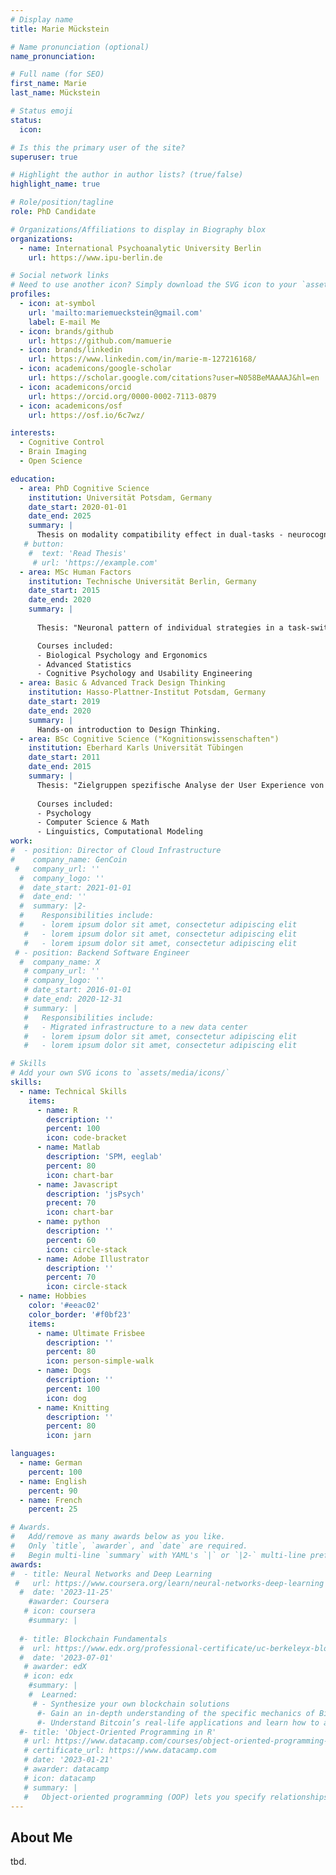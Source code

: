 ```yaml
---
# Display name
title: Marie Mückstein

# Name pronunciation (optional)
name_pronunciation: 

# Full name (for SEO)
first_name: Marie
last_name: Mückstein

# Status emoji
status:
  icon: 

# Is this the primary user of the site?
superuser: true

# Highlight the author in author lists? (true/false)
highlight_name: true

# Role/position/tagline
role: PhD Candidate

# Organizations/Affiliations to display in Biography blox
organizations:
  - name: International Psychoanalytic University Berlin
    url: https://www.ipu-berlin.de

# Social network links
# Need to use another icon? Simply download the SVG icon to your `assets/media/icons/` folder.
profiles:
  - icon: at-symbol
    url: 'mailto:mariemueckstein@gmail.com'
    label: E-mail Me
  - icon: brands/github
    url: https://github.com/mamuerie
  - icon: brands/linkedin
    url: https://www.linkedin.com/in/marie-m-127216168/
  - icon: academicons/google-scholar
    url: https://scholar.google.com/citations?user=N058BeMAAAAJ&hl=en
  - icon: academicons/orcid
    url: https://orcid.org/0000-0002-7113-0879
  - icon: academicons/osf
    url: https://osf.io/6c7wz/

interests:
  - Cognitive Control
  - Brain Imaging
  - Open Science

education:
  - area: PhD Cognitive Science
    institution: Universität Potsdam, Germany
    date_start: 2020-01-01
    date_end: 2025
    summary: |
      Thesis on modality compatibility effect in dual-tasks - neurocognitive mechanisms in the human brain. Supervised by [Prof Christine Stelzel](https://www.ipu-berlin.de/professoren/stelzel-christine/) and [Prof Michael A. Rapp](https://www.uni-potsdam.de/de/soz-praev-med/mitarbeiter/michael-rapp).
   # button:
    #  text: 'Read Thesis'
     # url: 'https://example.com'
  - area: MSc Human Factors
    institution: Technische Universität Berlin, Germany
    date_start: 2015
    date_end: 2020
    summary: |
      
      Thesis: "Neuronal pattern of individual strategies in a task-switching paradigm" (1.3), supervised by Prof. Dietrich Manzey

      Courses included:
      - Biological Psychology and Ergonomics
      - Advanced Statistics
      - Cognitive Psychology and Usability Engineering
  - area: Basic & Advanced Track Design Thinking
    institution: Hasso-Plattner-Institut Potsdam, Germany
    date_start: 2019
    date_end: 2020
    summary: |
      Hands-on introduction to Design Thinking.
  - area: BSc Cognitive Science ("Kognitionswissenschaften")
    institution: Eberhard Karls Universität Tübingen
    date_start: 2011
    date_end: 2015
    summary: |
      Thesis: "Zielgruppen spezifische Analyse der User Experience von einem innovativen Fahrzeugdisplay (Prototyp)" (1.7), supervised by Prof. Arnd Engeln, Prof. Bettina Rolke
      
      Courses included:
      - Psychology
      - Computer Science & Math
      - Linguistics, Computational Modeling
work:
#  - position: Director of Cloud Infrastructure
#    company_name: GenCoin
 #   company_url: ''
  #  company_logo: ''
  #  date_start: 2021-01-01
  #  date_end: ''
  #  summary: |2-
  #    Responsibilities include:
  #    - lorem ipsum dolor sit amet, consectetur adipiscing elit
   #   - lorem ipsum dolor sit amet, consectetur adipiscing elit
   #   - lorem ipsum dolor sit amet, consectetur adipiscing elit
 # - position: Backend Software Engineer
  #  company_name: X
   # company_url: ''
   # company_logo: ''
   # date_start: 2016-01-01
   # date_end: 2020-12-31
   # summary: |
   #   Responsibilities include:
   #   - Migrated infrastructure to a new data center
   #   - lorem ipsum dolor sit amet, consectetur adipiscing elit
   #   - lorem ipsum dolor sit amet, consectetur adipiscing elit

# Skills
# Add your own SVG icons to `assets/media/icons/`
skills:
  - name: Technical Skills
    items:
      - name: R
        description: ''
        percent: 100
        icon: code-bracket
      - name: Matlab
        description: 'SPM, eeglab'
        percent: 80
        icon: chart-bar
      - name: Javascript
        description: 'jsPsych'
        precent: 70
        icon: chart-bar
      - name: python
        description: ''
        percent: 60
        icon: circle-stack
      - name: Adobe Illustrator
        description: ''
        percent: 70
        icon: circle-stack
  - name: Hobbies
    color: '#eeac02'
    color_border: '#f0bf23'
    items:
      - name: Ultimate Frisbee
        description: ''
        percent: 80
        icon: person-simple-walk
      - name: Dogs
        description: ''
        percent: 100
        icon: dog
      - name: Knitting
        description: ''
        percent: 80
        icon: jarn

languages:
  - name: German
    percent: 100
  - name: English
    percent: 90
  - name: French
    percent: 25

# Awards.
#   Add/remove as many awards below as you like.
#   Only `title`, `awarder`, and `date` are required.
#   Begin multi-line `summary` with YAML's `|` or `|2-` multi-line prefix and indent 2 spaces below.
awards:
#  - title: Neural Networks and Deep Learning
 #   url: https://www.coursera.org/learn/neural-networks-deep-learning
  #  date: '2023-11-25'
    #awarder: Coursera
   # icon: coursera
    #summary: |
      
  #- title: Blockchain Fundamentals
  #  url: https://www.edx.org/professional-certificate/uc-berkeleyx-blockchain-fundamentals
  #  date: '2023-07-01'
   # awarder: edX
   # icon: edx
    #summary: |
    #  Learned:
     # - Synthesize your own blockchain solutions
      #- Gain an in-depth understanding of the specific mechanics of Bitcoin
      #- Understand Bitcoin’s real-life applications and learn how to attack and destroy Bitcoin, Ethereum, smart contracts and Dapps, and alternatives to Bitcoin’s Proof-of-Work consensus algorithm
  #- title: 'Object-Oriented Programming in R'
   # url: https://www.datacamp.com/courses/object-oriented-programming-with-s3-and-r6-in-r
   # certificate_url: https://www.datacamp.com
   # date: '2023-01-21'
   # awarder: datacamp
   # icon: datacamp
   # summary: |
   #   Object-oriented programming (OOP) lets you specify relationships between functions and the objects that they can act on, helping you manage complexity in your code. This is an intermediate level course, providing an introduction to OOP, using the S3 and R6 systems. S3 is a great day-to-day R programming tool that simplifies some of the functions that you write. R6 is especially useful for industry-specific analyses, working with web APIs, and building GUIs.
---
```


## About Me

tbd.

